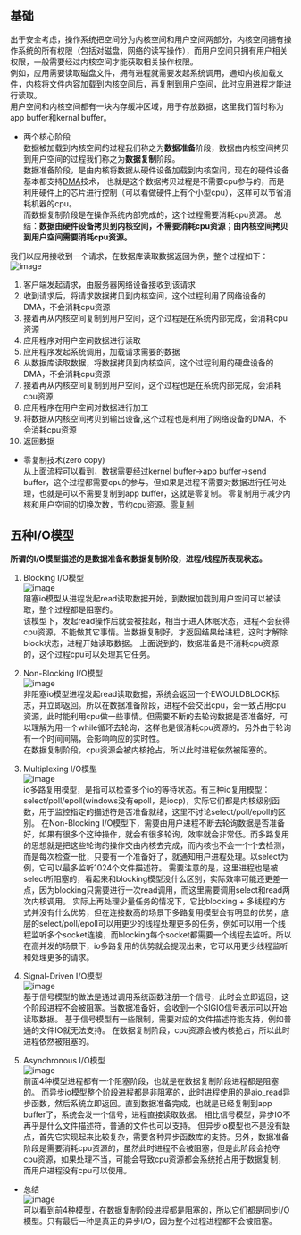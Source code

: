 ## 基础   
出于安全考虑，操作系统把空间分为内核空间和用户空间两部分，内核空间拥有操作系统的所有权限（包括对磁盘，网络的读写操作），而用户空间只拥有用户相关权限，一般需要经过内核空间才能获取相关操作权限。    
例如，应用需要读取磁盘文件，拥有进程就需要发起系统调用，通知内核加载文件，内核将文件内容加载到内核空间后，再复制到用户空间，此时应用进程才能进行读取。  
用户空间和内核空间都有一块内存缓冲区域，用于存放数据，这里我们暂时称为app buffer和kernal buffer。

- 两个核心阶段  
数据被加载到内核空间的过程我们称之为**数据准备**阶段，数据由内核空间拷贝到用户空间的过程我们称之为**数据复制**阶段。    
数据准备阶段，是由内核将数据从硬件设备加载到内核空间，现在的硬件设备基本都支持[DMA](https://baike.baidu.com/item/DMA/2385376?fr=aladdin)技术，
也就是这个数据拷贝过程是不需要cpu参与的，而是利用硬件上的芯片进行控制（可以看做硬件上有个小型cpu），这样可以节省消耗机器的cpu。  
而数据复制阶段是在操作系统内部完成的，这个过程需要消耗cpu资源。
总结：**数据由硬件设备拷贝到内核空间，不需要消耗cpu资源；由内核空间拷贝到用户空间需要消耗cpu资源。**

我们以应用接收到一个请求，在数据库读取数据返回为例，整个过程如下：  
![image](https://github.com/jmilktea/jmilktea/blob/master/linux/images/linux-io.png)  
1. 客户端发起请求，由服务器网络设备接收到该请求  
2. 收到请求后，将请求数据拷贝到内核空间，这个过程利用了网络设备的DMA，不会消耗cpu资源
3. 接着再从内核空间复制到用户空间，这个过程是在系统内部完成，会消耗cpu资源  
4. 应用程序对用户空间数据进行读取
5. 应用程序发起系统调用，加载请求需要的数据 
6. 从数据库读取数据，将数据拷贝到内核空间，这个过程利用的硬盘设备的DMA，不会消耗cpu资源  
7. 接着再从内核空间复制到用户空间，这个过程也是在系统内部完成，会消耗cpu资源
8. 应用程序在用户空间对数据进行加工  
9. 将数据从内核空间拷贝到输出设备,这个过程也是利用了网络设备的DMA，不会消耗cpu资源
10. 返回数据  

- 零复制技术(zero copy)  
从上面流程可以看到，数据需要经过kernel buffer->app buffer->send buffer，这个过程都需要cpu的参与。但如果是进程不需要对数据进行任何处理，也就是可以不需要复制到app buffer，这就是零复制。
零复制用于减少内核和用户空间的切换次数，节约cpu资源。[零复制](https://baike.baidu.com/item/%E9%9B%B6%E5%A4%8D%E5%88%B6/22742547?fr=aladdin) 


## 五种I/O模型   
**所谓的I/O模型描述的是数据准备和数据复制阶段，进程/线程所表现状态。**  

1. Blocking I/O模型   
![image](https://github.com/jmilktea/jmilktea/blob/master/linux/images/blocking-io.png)   
阻塞io模型从进程发起read读取数据开始，到数据加载到用户空间可以被读取，整个过程都是阻塞的。  
该模型下，发起read操作后就会被挂起，相当于进入休眠状态，进程不会获得cpu资源，不能做其它事情。当数据复制好，才返回结果给进程，这时才解除block状态，进程开始读取数据。
上面说到的，数据准备是不消耗cpu资源的，这个过程cpu可以处理其它任务。

2. Non-Blocking I/O模型   
![image](https://github.com/jmilktea/jmilktea/blob/master/linux/images/non-blocking-io.png)   
非阻塞io模型进程发起read读取数据，系统会返回一个EWOULDBLOCK标志，并立即返回。所以在数据准备阶段，进程不会交出cpu，会一致占用cpu资源，此时能利用cpu做一些事情。但需要不断的去轮询数据是否准备好，可以理解为用一个while循环去轮询，这样也是很消耗cpu资源的。另外由于轮询有一个时间间隔，会影响响应的实时性。  
在数据复制阶段，cpu资源会被内核抢占，所以此时进程依然被阻塞的。

3. Multiplexing I/O模型  
![image](https://github.com/jmilktea/jmilktea/blob/master/linux/images/multipliexing-io.png)  
io多路复用模型，是指可以检查多个io的等待状态。有三种io复用模型：select/poll/epoll(windows没有epoll，是iocp)，实际它们都是内核级别函数，用于监控指定的描述符是否准备就绪，这里不讨论select/poll/epoll的区别。
在Non-Blocking I/O模型下，需要由用户进程不断去轮询数据是否准备好，如果有很多个这种操作，就会有很多轮询，效率就会非常低。而多路复用的思想就是把这些轮询的操作交由内核去完成，而内核也不会一个个去检测，而是每次检查一批，只要有一个准备好了，就通知用户进程处理。以select为例，它可以最多监听1024个文件描述符。
需要注意的是，这里进程也是被select所阻塞的，看起来和blocking模型没什么区别，实际效率可能还更差一点，因为blocking只需要进行一次read调用，而这里需要调用select和read两次内核调用。
实际上再处理少量任务的情况下，它比blocking + 多线程的方式并没有什么优势，但在连接数高的场景下多路复用模型会有明显的优势，底层的select/poll/epoll可以用更少的线程处理更多的任务，例如可以用一个线程监听多个socket连接，而blocking每个socket都需要一个线程去监听。所以在高并发的场景下，io多路复用的优势就会提现出来，它可以用更少线程监听和处理更多的请求。

4. Signal-Driven I/O模型  
![image](https://github.com/jmilktea/jmilktea/blob/master/linux/images/signal-driven-io.png)  
基于信号模型的做法是通过调用系统函数注册一个信号，此时会立即返回，这个阶段进程不会被阻塞。当数据准备好，会收到一个SIGIO信号表示可以开始读取数据。
基于信号模型有一些限制，需要对应的文件描述符能支持，例如普通的文件IO就无法支持。
在数据复制阶段，cpu资源会被内核抢占，所以此时进程依然被阻塞的。

5. Asynchronous I/O模型  
![image](https://github.com/jmilktea/jmilktea/blob/master/linux/images/asynchronous-io.png)  
前面4种模型进程都有一个阻塞阶段，也就是在数据复制阶段进程都是阻塞的。
而异步io模型整个阶段进程都是非阻塞的，此时进程使用的是aio_read异步函数，然后系统立即返回。直到数据准备完成，也就是已经复制到app buffer了，系统会发一个信号，进程直接读取数据。
相比信号模型，异步IO不再乎是什么文件描述符，普通的文件也可以支持。
但异步io模型也不是没有缺点，首先它实现起来比较复杂，需要各种异步函数库的支持。另外，数据准备阶段是需要消耗cpu资源的，虽然此时进程不会被阻塞，但是此阶段会抢夺cpu资源，如果处理不当，可能会导致cpu资源都会系统抢占用于数据复制，而用户进程没有cpu可以使用。 

- 总结  
![image](https://github.com/jmilktea/jmilktea/blob/master/linux/images/io-compary.png)  
可以看到前4种模型，在数据复制阶段进程都是阻塞的，所以它们都是同步I/O模型。只有最后一种是真正的异步I/O，因为整个过程进程都不会被阻塞。






























